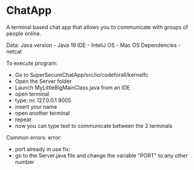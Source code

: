 # ChatApp
A terminal based chat app that allows you to communicate with groups of people online.

Data:
Java version - Java 19 
IDE - InteliJ 
OS - Mac OS 
Dependencies - netcat 

To execute program:
- Go to SuperSecureChatApp/src/io/codeforall/kernelfc
- Open the Server folder
- Launch MyLittleBigMainClass.java from an IDE
- open terminal
- type: nc 127.0.0.1 9005
- insert your name
- open another terminal
- repeat
- now you can type text to communicate between the 2 terminals

Common errors:
error: 
  - port already in use
fix:
  - go to the Server.java file and change the variable "PORT" to any other number
    

